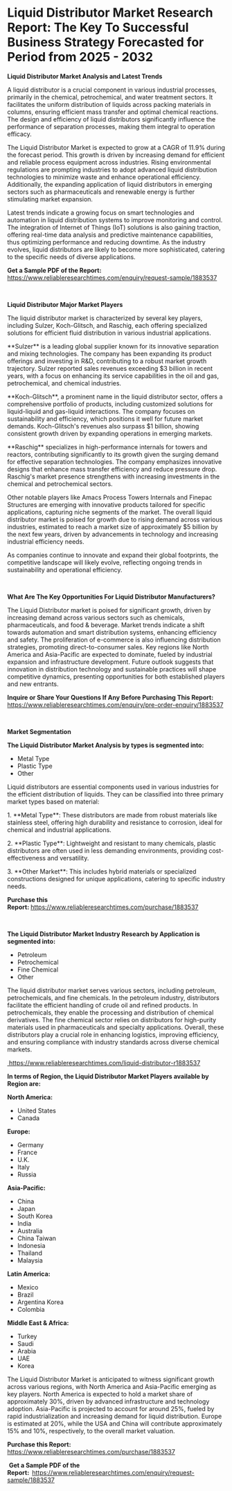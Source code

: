<p><h1>Liquid Distributor Market Research Report: The Key To Successful Business Strategy Forecasted for Period from 2025 - 2032</h1></p><p><strong>Liquid Distributor Market Analysis and Latest Trends</strong></p>
<p><p>A liquid distributor is a crucial component in various industrial processes, primarily in the chemical, petrochemical, and water treatment sectors. It facilitates the uniform distribution of liquids across packing materials in columns, ensuring efficient mass transfer and optimal chemical reactions. The design and efficiency of liquid distributors significantly influence the performance of separation processes, making them integral to operation efficacy.</p><p>The Liquid Distributor Market is expected to grow at a CAGR of 11.9% during the forecast period. This growth is driven by increasing demand for efficient and reliable process equipment across industries. Rising environmental regulations are prompting industries to adopt advanced liquid distribution technologies to minimize waste and enhance operational efficiency. Additionally, the expanding application of liquid distributors in emerging sectors such as pharmaceuticals and renewable energy is further stimulating market expansion.</p><p>Latest trends indicate a growing focus on smart technologies and automation in liquid distribution systems to improve monitoring and control. The integration of Internet of Things (IoT) solutions is also gaining traction, offering real-time data analysis and predictive maintenance capabilities, thus optimizing performance and reducing downtime. As the industry evolves, liquid distributors are likely to become more sophisticated, catering to the specific needs of diverse applications.</p></p>
<p><strong>Get a Sample PDF of the Report:&nbsp;</strong> <a href="https://www.reliableresearchtimes.com/enquiry/request-sample/1883537?utm_campaign=3439&utm_medium=2&utm_source=Github&utm_content=ia&utm_term=16042025&utm_id=liquid-distributor">https://www.reliableresearchtimes.com/enquiry/request-sample/1883537</a></p>
<p>&nbsp;</p>
<p><strong>Liquid Distributor Major Market Players</strong></p>
<p><p>The liquid distributor market is characterized by several key players, including Sulzer, Koch-Glitsch, and Raschig, each offering specialized solutions for efficient fluid distribution in various industrial applications. </p><p>**Sulzer** is a leading global supplier known for its innovative separation and mixing technologies. The company has been expanding its product offerings and investing in R&D, contributing to a robust market growth trajectory. Sulzer reported sales revenues exceeding $3 billion in recent years, with a focus on enhancing its service capabilities in the oil and gas, petrochemical, and chemical industries. </p><p>**Koch-Glitsch**, a prominent name in the liquid distributor sector, offers a comprehensive portfolio of products, including customized solutions for liquid-liquid and gas-liquid interactions. The company focuses on sustainability and efficiency, which positions it well for future market demands. Koch-Glitsch's revenues also surpass $1 billion, showing consistent growth driven by expanding operations in emerging markets. </p><p>**Raschig** specializes in high-performance internals for towers and reactors, contributing significantly to its growth given the surging demand for effective separation technologies. The company emphasizes innovative designs that enhance mass transfer efficiency and reduce pressure drop. Raschig's market presence strengthens with increasing investments in the chemical and petrochemical sectors.</p><p>Other notable players like Amacs Process Towers Internals and Finepac Structures are emerging with innovative products tailored for specific applications, capturing niche segments of the market. The overall liquid distributor market is poised for growth due to rising demand across various industries, estimated to reach a market size of approximately $5 billion by the next few years, driven by advancements in technology and increasing industrial efficiency needs. </p><p>As companies continue to innovate and expand their global footprints, the competitive landscape will likely evolve, reflecting ongoing trends in sustainability and operational efficiency.</p></p>
<p>&nbsp;</p>
<p><strong>What Are The Key Opportunities For Liquid Distributor Manufacturers?</strong></p>
<p><p>The Liquid Distributor market is poised for significant growth, driven by increasing demand across various sectors such as chemicals, pharmaceuticals, and food & beverage. Market trends indicate a shift towards automation and smart distribution systems, enhancing efficiency and safety. The proliferation of e-commerce is also influencing distribution strategies, promoting direct-to-consumer sales. Key regions like North America and Asia-Pacific are expected to dominate, fueled by industrial expansion and infrastructure development. Future outlook suggests that innovation in distribution technology and sustainable practices will shape competitive dynamics, presenting opportunities for both established players and new entrants.</p></p>
<p><strong>Inquire or Share Your Questions If Any Before Purchasing This Report:</strong> <a href="https://www.reliableresearchtimes.com/enquiry/pre-order-enquiry/1883537?utm_campaign=3439&utm_medium=2&utm_source=Github&utm_content=ia&utm_term=16042025&utm_id=liquid-distributor">https://www.reliableresearchtimes.com/enquiry/pre-order-enquiry/1883537</a></p>
<p>&nbsp;</p>
<p><strong>Market Segmentation</strong></p>
<p><strong>The Liquid Distributor Market Analysis by types is segmented into:</strong></p>
<p><ul><li>Metal Type</li><li>Plastic Type</li><li>Other</li></ul></p>
<p><p>Liquid distributors are essential components used in various industries for the efficient distribution of liquids. They can be classified into three primary market types based on material: </p><p>1. **Metal Type**: These distributors are made from robust materials like stainless steel, offering high durability and resistance to corrosion, ideal for chemical and industrial applications. </p><p>2. **Plastic Type**: Lightweight and resistant to many chemicals, plastic distributors are often used in less demanding environments, providing cost-effectiveness and versatility. </p><p>3. **Other Market**: This includes hybrid materials or specialized constructions designed for unique applications, catering to specific industry needs.</p></p>
<p><strong>Purchase this Report:&nbsp;</strong><a href="https://www.reliableresearchtimes.com/purchase/1883537?utm_campaign=3439&utm_medium=2&utm_source=Github&utm_content=ia&utm_term=16042025&utm_id=liquid-distributor">https://www.reliableresearchtimes.com/purchase/1883537</a></p>
<p>&nbsp;</p>
<p><strong>The Liquid Distributor Market Industry Research by Application is segmented into:</strong></p>
<p><ul><li>Petroleum</li><li>Petrochemical</li><li>Fine Chemical</li><li>Other</li></ul></p>
<p><p>The liquid distributor market serves various sectors, including petroleum, petrochemicals, and fine chemicals. In the petroleum industry, distributors facilitate the efficient handling of crude oil and refined products. In petrochemicals, they enable the processing and distribution of chemical derivatives. The fine chemical sector relies on distributors for high-purity materials used in pharmaceuticals and specialty applications. Overall, these distributors play a crucial role in enhancing logistics, improving efficiency, and ensuring compliance with industry standards across diverse chemical markets.</p></p>
<p><a href="https://www.reliableresearchtimes.com/liquid-distributor-r1883537?utm_campaign=3439&utm_medium=2&utm_source=Github&utm_content=ia&utm_term=16042025&utm_id=liquid-distributor">&nbsp;https://www.reliableresearchtimes.com/liquid-distributor-r1883537</a></p>
<p><strong>In terms of Region, the Liquid Distributor Market Players available by Region are:</strong></p>
<p>
    <p> <strong> North America: </strong>
        <ul>
            <li>United States</li>
            <li>Canada</li>
        </ul>
        </p> 
    <p> <strong> Europe: </strong>
        <ul>
            <li>Germany</li>
            <li>France</li>
            <li>U.K.</li>
            <li>Italy</li>
            <li>Russia</li>
        </ul>
        </p> 
    <p> <strong> Asia-Pacific: </strong>
        <ul>
            <li>China</li>
            <li>Japan</li>
            <li>South Korea</li>
            <li>India</li>
            <li>Australia</li>
            <li>China Taiwan</li>
            <li>Indonesia</li>
            <li>Thailand</li>
            <li>Malaysia</li>
        </ul>
        </p> 
    <p> <strong> Latin America: </strong>
        <ul>
            <li>Mexico</li>
            <li>Brazil</li>
            <li>Argentina Korea</li>
            <li>Colombia</li>
        </ul>
        </p> 
    <p> <strong> Middle East & Africa: </strong>
        <ul>
            <li>Turkey</li>
            <li>Saudi</li>
            <li>Arabia</li>
            <li>UAE</li>
            <li>Korea</li>
        </ul>
    </p>
    </p>
<p><p>The Liquid Distributor Market is anticipated to witness significant growth across various regions, with North America and Asia-Pacific emerging as key players. North America is expected to hold a market share of approximately 30%, driven by advanced infrastructure and technology adoption. Asia-Pacific is projected to account for around 25%, fueled by rapid industrialization and increasing demand for liquid distribution. Europe is estimated at 20%, while the USA and China will contribute approximately 15% and 10%, respectively, to the overall market valuation.</p></p>
<p><strong>Purchase this Report: </strong><a href="https://www.reliableresearchtimes.com/purchase/1883537?utm_campaign=3439&utm_medium=2&utm_source=Github&utm_content=ia&utm_term=16042025&utm_id=liquid-distributor">https://www.reliableresearchtimes.com/purchase/1883537</a></p>
<p>&nbsp;<strong>Get a Sample PDF of the Report:&nbsp;&nbsp;</strong><a href="https://www.reliableresearchtimes.com/enquiry/request-sample/1883537?utm_campaign=3439&utm_medium=2&utm_source=Github&utm_content=ia&utm_term=16042025&utm_id=liquid-distributor">https://www.reliableresearchtimes.com/enquiry/request-sample/1883537</a></p>
<p><strong></strong></p>
<p><p></p><p></p><p></p></p>